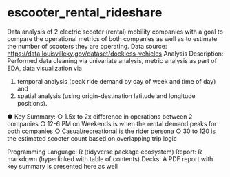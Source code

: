 # escooter_rental_rideshare
Data analysis of 2 electric scooter (rental) mobility companies with a goal to compare the operational metrics of both companies as well as to estimate the number of scooters they are operating. 
Data source: https://data.louisvilleky.gov/dataset/dockless-vehicles
Analysis Description: Performed data cleaning via univariate analysis, metric analysis as part of EDA, data visualization via 
1) temporal analysis (peak ride demand by day of week and time of day) and 
2) spatial analysis (using origin-destination latitude and longitude positions).

● Key Summary:
○ 1.5x to 2x difference in operations between 2 companies
○ 12-6 PM on Weekends is when the rental demand peaks for both companies
○ Casual/recreational is the rider persona
○ 30 to 120 is the estimated scooter count based on overlapping trip logic

Programming Language: R (tidyverse package ecosystem)
Report: R markdown (hyperlinked with table of contents)
Decks: A PDF report with key summary is presented here as well
